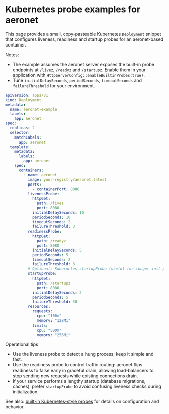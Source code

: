 # Kubernetes probe examples for aeronet

This page provides a small, copy-pasteable Kubernetes `Deployment` snippet that configures
liveness, readiness and startup probes for an aeronet-based container.

Notes:

- The example assumes the aeronet server exposes the built-in probe endpoints at `/livez`,
  `/readyz` and `/startupz`. Enable them in your application with `HttpServerConfig::enableBuiltinProbes(true)`.
- Tune `initialDelaySeconds`, `periodSeconds`, `timeoutSeconds` and `failureThreshold` for your environment.

```yaml
apiVersion: apps/v1
kind: Deployment
metadata:
  name: aeronet-example
  labels:
    app: aeronet
spec:
  replicas: 2
  selector:
    matchLabels:
      app: aeronet
  template:
    metadata:
      labels:
        app: aeronet
    spec:
      containers:
        - name: aeronet
          image: your-registry/aeronet:latest
          ports:
            - containerPort: 8080
          livenessProbe:
            httpGet:
              path: /livez
              port: 8080
            initialDelaySeconds: 10
            periodSeconds: 10
            timeoutSeconds: 2
            failureThreshold: 3
          readinessProbe:
            httpGet:
              path: /readyz
              port: 8080
            initialDelaySeconds: 5
            periodSeconds: 5
            timeoutSeconds: 2
            failureThreshold: 3
          # Optional: Kubernetes startupProbe (useful for longer init paths)
          startupProbe:
            httpGet:
              path: /startupz
              port: 8080
            initialDelaySeconds: 2
            periodSeconds: 5
            failureThreshold: 30
          resources:
            requests:
              cpu: "100m"
              memory: "128Mi"
            limits:
              cpu: "500m"
              memory: "256Mi"

```

Operational tips

- Use the liveness probe to detect a hung process; keep it simple and fast.
- Use the readiness probe to control traffic routing: aeronet flips readiness to false early in graceful drain,
  allowing load-balancers to stop sending new requests while existing connections drain.
- If your service performs a lengthy startup (database migrations, caches), prefer `startupProbe` to avoid
  confusing liveness checks during initialization.

See also: [built-in Kubernetes-style probes](FEATURES.md#built-in-kubernetes-style-probes) for details on configuration and behavior.
